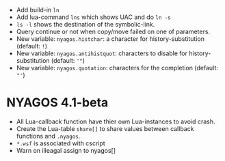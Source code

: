 * Add build-in `ln`
* Add lua-command `lns` which shows UAC and do `ln -s`
* `ls -l` shows the destination of the symbolic-link.
* Query continue or not when copy/move failed on one of parameters.
* New variable: `nyagos.histchar`: a character for history-substitution (default: `!`)
* New variable: `nyagos.antihistquot`: characters to disable for history-substitution (default: `'"`)
* New variable: `nyagos.quotation`: characters for the completion (default: `"'`)

NYAGOS 4.1-beta
================
* All Lua-callback function have thier own Lua-instances to avoid crash.
* Create the Lua-table `share[]` to share values between callback 
  functions and `.nyagos`.
* `*.wsf` is associated with cscript
* Warn on illeagal assign to nyagos[]
